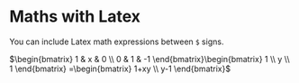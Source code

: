 # Maths with Latex

You can include Latex math expressions between `$` signs.

$\begin{bmatrix}
        1 & x & 0 \\
        0 & 1 & -1
    \end{bmatrix}\begin{bmatrix}
        1  \\
        y  \\
        1
    \end{bmatrix}
    =\begin{bmatrix}
        1+xy  \\
        y-1
    \end{bmatrix}$
